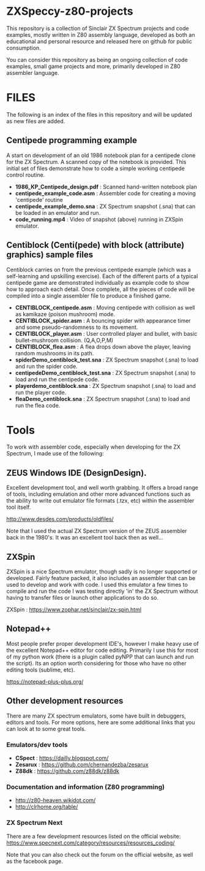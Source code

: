 # ZXSpeccy-z80-projects
This repository is a collection of Sinclair ZX Spectrum projects and code examples, mostly written in Z80 assembly language, developed as both an educational and personal resource and released here on github for public consumption.

You can consider this repository as being an ongoing collection of code examples, small game projects and more, primarily developed in Z80 assembler language.

# FILES
The following is an index of the files in this repository and will be updated as new files are added.
## Centipede programming example
A start on development of an old 1986 notebook plan for a centipede clone for the ZX Spectrum.  A scanned copy of the notebook is provided.  This initial set of files demonstrate how to code a simple working centipede control routine.

- **1986_KP_Centipede_design.pdf** : Scanned hand-written notebook plan
- **centipede_example_code.asm** : Assembler code for creating a moving 'centipede' routine
- **centipede_example_demo.sna** : ZX Spectrum snapshot (.sna) that can be loaded in an emulator and run.
- **code_running.mp4** : Video of snapshot (above) running in ZXSpin emulator.
## Centiblock (Centi(pede) with block (attribute) graphics) sample files
Centiblock carries on from the previous centipede example (which was a self-learning and upskilling exercise).  Each of the different parts of a typical centipede game are demonstrated individually as example code to show how to approach each detail.  Once complete, all the pieces of code will be compiled into a single assembler file to produce a finished game.

- **CENTIBLOCK_centipede.asm** : Moving centipede with collision as well as kamikaze (poison mushroom) mode.
- **CENTIBLOCK_spider.asm** : A bouncing spider with appearance timer and some pseudo-randomness to its movement.
- **CENTIBLOCK_player.asm** : User controlled player and bullet, with basic bullet-mushroom collision. (Q,A,O,P,M)
- **CENTIBLOCK_flea.asm** : A flea drops down above the player, leaving random mushrooms in its path.
- **spiderDemo_centiblock_test.sna** : ZX Spectrum snapshot (.sna) to load and run the spider code.
- **centipedeDemo_centiblock_test.sna** : ZX Spectrum snapshot (.sna) to load and run the centipede code.
- **playerdemo_centiblock.sna** : ZX Spectrum snapshot (.sna) to load and run the player code.
- **fleaDemo_centiblock.sna** : ZX Spectrum snapshot (.sna) to load and run the flea code.
# Tools
To work with assembler code, especially when developing for the ZX Spectrum, I made use of the following:
## ZEUS Windows IDE (DesignDesign).
Excellent development tool, and well worth grabbing.  It offers a broad range of tools, including emulation and other more advanced functions such as the ability to write out emulator file formats (.tzx, etc) within the assembler tool itself.

http://www.desdes.com/products/oldfiles/

Note that I used the actual ZX Spectrum version of the ZEUS assembler back in the 1980's.  It was an excellent tool back then as well...
## ZXSpin
ZXSpin is a nice Spectrum emulator, though sadly is no longer supported or developed.  Fairly feature packed, it also includes an assembler that can be used to develop and work with code.  I used this emulator a few times to compile and run the code I was testing directly 'in' the ZX Spectrum without having to transfer files or launch other applications to do so.

ZXSpin : https://www.zophar.net/sinclair/zx-spin.html

## Notepad++
Most people prefer proper development IDE's, however I make heavy use of the excellent Notepad++ editor for code editing.  Primarily I use this for most of my python work (there is a plugin called pyNPP that can launch and run the script).  Its an option worth considering for those who have no other editing tools (sublime, etc).

https://notepad-plus-plus.org/

## Other development resources
There are many ZX spectrum emulators, some have built in debuggers, editors and tools.  For more options, here are some additional links that you can look at to some great tools.
### Emulators/dev tools
- **CSpect** : https://dailly.blogspot.com/
- **Zesarux** : https://github.com/chernandezba/zesarux
- **Z88dk** : https://github.com/z88dk/z88dk

### Documentation and information (Z80 programming)
- http://z80-heaven.wikidot.com/
- http://clrhome.org/table/

### ZX Spectrum Next 
There are a few development resources listed on the official website:
https://www.specnext.com/category/resources/resources_coding/

Note that you can also check out the forum on the official website, as well as the facebook page.

